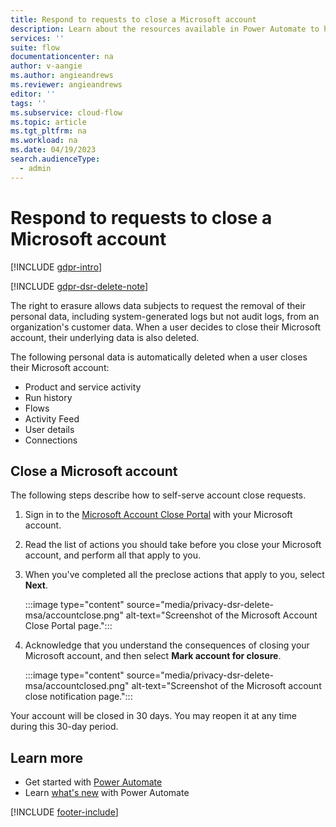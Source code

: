 ```yaml
---
title: Respond to requests to close a Microsoft account
description: Learn about the resources available in Power Automate to help you meet your obligations under various privacy laws and regulations to close a customer's Microsoft account on request.
services: ''
suite: flow
documentationcenter: na
author: v-aangie
ms.author: angieandrews
ms.reviewer: angieandrews
editor: ''
tags: ''
ms.subservice: cloud-flow
ms.topic: article
ms.tgt_pltfrm: na
ms.workload: na
ms.date: 04/19/2023
search.audienceType: 
  - admin
---
```


# Respond to requests to close a Microsoft account

[!INCLUDE [gdpr-intro](~/../shared-content/shared/privacy-includes/gdpr-intro.md)]

[!INCLUDE [gdpr-dsr-delete-note](~/../shared-content/shared/privacy-includes/gdpr-dsr-delete-note.md)]

The right to erasure allows data subjects to request the removal of their personal data, including system-generated logs but not audit logs, from an organization's customer data. When a user decides to close their Microsoft account, their underlying data is also deleted.

The following personal data is automatically deleted when a user closes their Microsoft account:

- Product and service activity
- Run history
- Flows
- Activity Feed
- User details
- Connections

## Close a Microsoft account

The following steps describe how to self-serve account close requests.

1. Sign in to the [Microsoft Account Close Portal](https://go.microsoft.com/fwlink/?LinkId=523898) with your Microsoft account.

1. Read the list of actions you should take before you close your Microsoft account, and perform all that apply to you.

1. When you've completed all the preclose actions that apply to you, select **Next**.

    :::image type="content" source="media/privacy-dsr-delete-msa/accountclose.png" alt-text="Screenshot of the Microsoft Account Close Portal page.":::

1. Acknowledge that you understand the consequences of closing your Microsoft account, and then select **Mark account for closure**.

    :::image type="content" source="media/privacy-dsr-delete-msa/accountclosed.png" alt-text="Screenshot of the Microsoft account close notification page.":::

Your account will be closed in 30 days. You may reopen it at any time during this 30-day period.

## Learn more

- Get started with [Power Automate](getting-started.md)
- Learn [what's new](release-notes.md) with Power Automate

[!INCLUDE [footer-include](includes/footer-banner.md)]
